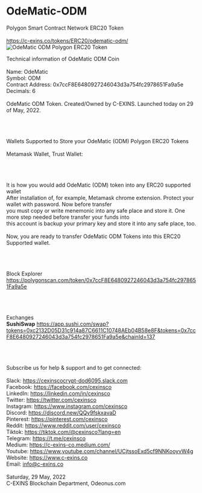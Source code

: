 # OdeMatic-ODM
Polygon Smart Contract Network ERC20 Token<br/>
<br/>
https://c-exins.co/tokens/ERC20/odematic-odm/<br/>
<img src="https://www.c-exins.co/tokens/ERC20/odematic-odm/images/OdeMatic-ODM-100px.png" title="OdeMatic ODM Polygon ERC20 Token" />

Technical information of OdeMatic ODM Coin<br/>
<br/>
Name: OdeMatic<br/>
Symbol: ODM<br/>
Contract Address: 0x7ccF8E6480927246043d3a754fc2978651Fa9a5e<br/>
Decimals: 6<br/>
<br/>
OdeMatic ODM Token. Created/Owned by C-EXINS. Launched today on 29 of May, 2022.<br/>
<br/><br/><br/>



Wallets Supported to Store your OdeMatic (ODM) Polygon ERC20 Tokens<br/>
<br/>
Metamask Wallet, Trust Wallet:<br/>
<br/><br/><br/>


It is how you would add OdeMatic (ODM) token into any ERC20 supported wallet<br/>
After installation of, for example, Metamask chrome extension. Protect your wallet with password. Now before transfer<br/>
you must copy or write menemonic into any safe place and store it. One more step needed before transfer your funds into<br/>
this account is backup your primary key and store it into any safe place, too.<br/>
<br/>
Now, you are ready to transfer OdeMatic ODM Tokens into this ERC20 Supported wallet.<br/>
<br/><br/><br/>


Block Explorer<br/>
https://polygonscan.com/token/0x7ccF8E6480927246043d3a754fc2978651Fa9a5e<br/>
<br/><br/><br/>


Exchanges<br/>
<b>SushiSwap</b>
https://app.sushi.com/swap?tokens=0xc2132D05D31c914a87C6611C10748AEb04B58e8F&tokens=0x7ccF8E6480927246043d3a754fc2978651Fa9a5e&chainId=137<br/>
<br/><br/><br/>



Subscribe us for help & support and to get connected:<br/>
<br/>
Slack: https://cexinscocrypt-dod6095.slack.com<br/>
Facebook: https://facebook.com/cexinsco<br/>
LinkedIn: https://linkedin.com/in/cexinsco<br/>
Twitter: https://twitter.com/cexinsco<br/>
Instagram: https://www.instagram.com/cexinsco<br/>
Discord: https://discord.new/QQy9fskxavaD<br/>
Pinterest: https://pinterest.com/cexinsco<br/>
Reddit: https://www.reddit.com/user/cexinsco<br/>
Tiktok: https://tiktok.com/@cexinsco?lang=en<br/>
Telegram: https://t.me/cexinsco<br/>
Medium: https://c-exins-co.medium.com/<br/>
Youtube: https://www.youtube.com/channel/UCjtssoExd5cf9NNKooyvW4g<br/>
Website: https://www.c-exins.co<br/>
Email: info@c-exins.co<br/>
<br/>
Saturday, 29 May, 2022<br/>
C-EXINS Blockchain Department, Odeonus.com<br/>
<br/><br/>
